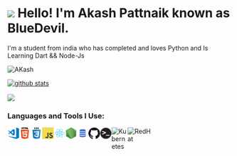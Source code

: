 # <img src="https://i.imgur.com/lsizgGl.gif" width="30px"> Hello! I'm Akash Pattnaik known as BlueDevil.

I'm a student from india who has completed and loves Python and Is Learning Dart && Node-Js

<p align="left"> <img src="https://komarev.com/ghpvc/?username=BLUE-DEVIL1134&label=Views&color=blue&style=plastic" alt="AKash" /> </p>

[![github stats](https://github-readme-stats.vercel.app/api?username=BLUE-DEVIL1134&show_icons=true)](https://github.com/BLUE-DEVIL1134)

<a href="https://github.com/BLUE-DEVIL1134">
  <img align="center" src="https://github-readme-stats.vercel.app/api/top-langs/?username=BLUE-DEVIL1134&theme=light&hide_langs_below=1" />
</a>

<br />

### Languages and Tools I Use:

[<img align="left" alt="Visual Studio Code" width="26px" src="https://raw.githubusercontent.com/github/explore/80688e429a7d4ef2fca1e82350fe8e3517d3494d/topics/visual-studio-code/visual-studio-code.png" />](https://code.visualstudio.com/)
[<img align="left" alt="HTML5" width="26px" src="https://raw.githubusercontent.com/github/explore/80688e429a7d4ef2fca1e82350fe8e3517d3494d/topics/html/html.png" />](https://developer.mozilla.org/es/docs/Web/HTML)
[<img align="left" alt="CSS3" width="26px" src="https://raw.githubusercontent.com/github/explore/80688e429a7d4ef2fca1e82350fe8e3517d3494d/topics/css/css.png" />](https://developer.mozilla.org/es/docs/Web/CSS)

[<img align="left" alt="JavaScript" width="26px" src="https://raw.githubusercontent.com/github/explore/80688e429a7d4ef2fca1e82350fe8e3517d3494d/topics/javascript/javascript.png" />](https://developer.mozilla.org/es/docs/Web/JavaScript)
[<img align="left" alt="React" width="26px" src="https://raw.githubusercontent.com/github/explore/80688e429a7d4ef2fca1e82350fe8e3517d3494d/topics/react/react.png" />](https://es.reactjs.org/)
[<img align="left" alt="Node.js" width="26px" src="https://raw.githubusercontent.com/github/explore/80688e429a7d4ef2fca1e82350fe8e3517d3494d/topics/nodejs/nodejs.png" />](https://nodejs.org/es/)
[<img align="left" alt="SQL" width="26px" src="https://raw.githubusercontent.com/github/explore/80688e429a7d4ef2fca1e82350fe8e3517d3494d/topics/sql/sql.png" />](https://www.w3schools.com/sql/)
[<img align="left" alt="GitHub" width="26px" src="https://raw.githubusercontent.com/github/explore/78df643247d429f6cc873026c0622819ad797942/topics/github/github.png" />](https://git-scm.com/)
[<img align="left" alt="Terminal" width="26px" src="https://raw.githubusercontent.com/github/explore/80688e429a7d4ef2fca1e82350fe8e3517d3494d/topics/terminal/terminal.png" />](https://help.ubuntu.com/kubuntu/desktopguide/es/terminals.html)
[<img align="left" alt="Kubernetes" width="36px" src="https://carlossg.github.io/presentations/assets/kubernetes-logo-text.png" />](https://kubernetes.io/es/)
[<img align="left" alt="RedHat" width="56px" src="https://www.muycomputerpro.com/wp-content/uploads/2019/05/RedHat_logo.jpg" />](https://www.redhat.com/es)
<br />
<br />
